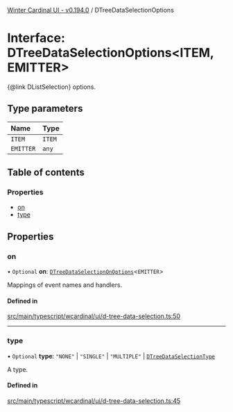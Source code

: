 [Winter Cardinal UI - v0.194.0](../index.md) / DTreeDataSelectionOptions

# Interface: DTreeDataSelectionOptions<ITEM, EMITTER\>

{@link DListSelection} options.

## Type parameters

| Name | Type |
| :------ | :------ |
| `ITEM` | `ITEM` |
| `EMITTER` | `any` |

## Table of contents

### Properties

- [on](DTreeDataSelectionOptions.md#on)
- [type](DTreeDataSelectionOptions.md#type)

## Properties

### on

• `Optional` **on**: [`DTreeDataSelectionOnOptions`](DTreeDataSelectionOnOptions.md)<`EMITTER`\>

Mappings of event names and handlers.

#### Defined in

[src/main/typescript/wcardinal/ui/d-tree-data-selection.ts:50](https://github.com/winter-cardinal/winter-cardinal-ui/blob/v0.194.0/src/main/typescript/wcardinal/ui/d-tree-data-selection.ts#L50)

___

### type

• `Optional` **type**: ``"NONE"`` \| ``"SINGLE"`` \| ``"MULTIPLE"`` \| [`DTreeDataSelectionType`](../index.md#dtreedataselectiontype)

A type.

#### Defined in

[src/main/typescript/wcardinal/ui/d-tree-data-selection.ts:45](https://github.com/winter-cardinal/winter-cardinal-ui/blob/v0.194.0/src/main/typescript/wcardinal/ui/d-tree-data-selection.ts#L45)
